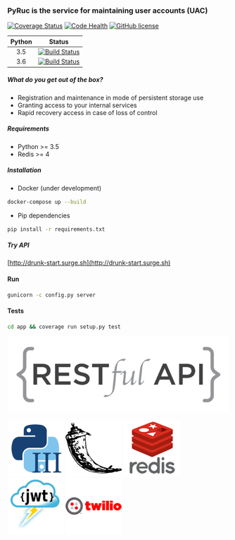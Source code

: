 ### PyRuc is the service for maintaining user accounts (UAC)
[![Coverage Status](https://coveralls.io/repos/github/stanislav-web/PyRuc/badge.svg?branch=master)](https://coveralls.io/github/stanislav-web/PyRuc?branch=master) [![Code Health](https://landscape.io/github/stanislav-web/PyRuc/master/landscape.svg?style=flat)](https://landscape.io/github/stanislav-web/PyRuc/master) [![GitHub license](https://img.shields.io/github/license/stanislav-web/PyRuc.svg)](https://github.com/stanislav-web/PyRuc/blob/master/LICENSE)

|  Python | Status |
|:-:|:-:|
|3.5|[![Build Status](https://travis-ci.org/stanislav-web/PyRuc.svg?branch=master)](https://travis-ci.org/stanislav-web/PyRuc) |
|3.6|[![Build Status](https://travis-ci.org/stanislav-web/PyRuc.svg?branch=master)](https://travis-ci.org/stanislav-web/PyRuc) |

##### What do you get out of the box?
- Registration and maintenance in mode of persistent storage use
- Granting access to your internal services
- Rapid recovery access in case of loss of control

##### Requirements
- Python >= 3.5
- Redis >= 4

##### Installation
- Docker (under development)
```bash
docker-compose up --build
```
- Pip dependencies
```bash
pip install -r requirements.txt
```
##### Try API
[http://drunk-start.surge.sh](http://drunk-start.surge.sh)

#### Run
```bash
gunicorn -c config.py server
```

#### Tests
```bash
cd app && coverage run setup.py test
```

![restfull](images/restfull.png)

![Python3](images/python3.png) ![Flask](images/flask.png) ![Redis](images/redis.png) ![JWT](images/jwt.png) ![Twillio](images/twilio.png)